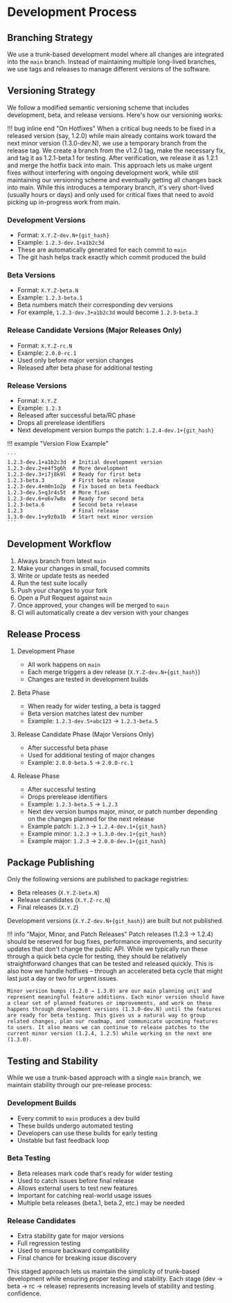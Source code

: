 # Development Process

## Branching Strategy

We use a trunk-based development model where all changes are integrated into the `main` branch. Instead of maintaining multiple long-lived branches, we use tags and releases to manage different versions of the software.

## Versioning Strategy

We follow a modified semantic versioning scheme that includes development, beta, and release versions. Here's how our versioning works:

!!! bug inline end "On Hotfixes"
    When a critical bug needs to be fixed in a released version (say, 1.2.0) while main already contains work toward the next minor version (1.3.0-dev.N), we use a temporary branch from the release tag. We create a branch from the v1.2.0 tag, make the necessary fix, and tag it as 1.2.1-beta.1 for testing. After verification, we release it as 1.2.1 and merge the hotfix back into main. This approach lets us make urgent fixes without interfering with ongoing development work, while still maintaining our versioning scheme and eventually getting all changes back into main. While this introduces a temporary branch, it's very short-lived (usually hours or days) and only used for critical fixes that need to avoid picking up in-progress work from main.

### Development Versions
- Format: `X.Y.Z-dev.N+{git_hash}`
- Example: `1.2.3-dev.1+a1b2c3d`
- These are automatically generated for each commit to `main`
- The git hash helps track exactly which commit produced the build

### Beta Versions
- Format: `X.Y.Z-beta.N`
- Example: `1.2.3-beta.1`
- Beta numbers match their corresponding dev versions
- For example, `1.2.3-dev.3+a1b2c3d` would become `1.2.3-beta.3`

### Release Candidate Versions (Major Releases Only)
- Format: `X.Y.Z-rc.N`
- Example: `2.0.0-rc.1`
- Used only before major version changes
- Released after beta phase for additional testing

### Release Versions
- Format: `X.Y.Z`
- Example: `1.2.3`
- Released after successful beta/RC phase
- Drops all prerelease identifiers
- Next development version bumps the patch: `1.2.4-dev.1+{git_hash}`

!!! example "Version Flow Example"

    ```
    1.2.3-dev.1+a1b2c3d  # Initial development version
    1.2.3-dev.2+e4f5g6h  # More development
    1.2.3-dev.3+i7j8k9l  # Ready for first beta
    1.2.3-beta.3         # First beta release
    1.2.3-dev.4+m0n1o2p  # Fix based on beta feedback
    1.2.3-dev.5+q3r4s5t  # More fixes
    1.2.3-dev.6+u6v7w8x  # Ready for second beta
    1.2.3-beta.6         # Second beta release
    1.2.3                # Final release
    1.3.0-dev.1+y9z0a1b  # Start next minor version
    ```

## Development Workflow

1. Always branch from latest `main`
2. Make your changes in small, focused commits
3. Write or update tests as needed
4. Run the test suite locally
5. Push your changes to your fork
6. Open a Pull Request against `main`
7. Once approved, your changes will be merged to `main`
8. CI will automatically create a dev version with your changes

## Release Process

1. Development Phase
   - All work happens on `main`
   - Each merge triggers a dev release (`X.Y.Z-dev.N+{git_hash}`)
   - Changes are tested in development builds

2. Beta Phase
   - When ready for wider testing, a beta is tagged
   - Beta version matches latest dev number
   - Example: `1.2.3-dev.5+abc123` → `1.2.3-beta.5`

3. Release Candidate Phase (Major Versions Only)
   - After successful beta phase
   - Used for additional testing of major changes
   - Example: `2.0.0-beta.5` → `2.0.0-rc.1`

4. Release Phase
   - After successful testing
   - Drops prerelease identifiers
   - Example: `1.2.3-beta.5` → `1.2.3`
   - Next dev version bumps major, minor, or patch number depending on the changes planned for the next release
   - Example patch: `1.2.3` → `1.2.4-dev.1+{git_hash}`
   - Example minor: `1.2.3` → `1.3.0-dev.1+{git_hash}`
   - Example major: `1.2.3` → `2.0.0-dev.1+{git_hash}`

## Package Publishing

Only the following versions are published to package registries:
- Beta releases (`X.Y.Z-beta.N`)
- Release candidates (`X.Y.Z-rc.N`)
- Final releases (`X.Y.Z`)

Development versions (`X.Y.Z-dev.N+{git_hash}`) are built but not published.

!!! info "Major, Minor, and Patch Releases"
    Patch releases (1.2.3 → 1.2.4) should be reserved for bug fixes, performance improvements, and security updates that don't change the public API. While we typically run these through a quick beta cycle for testing, they should be relatively straightforward changes that can be tested and released quickly. This is also how we handle hotfixes – through an accelerated beta cycle that might last just a day or two for urgent issues.

    Minor version bumps (1.2.0 → 1.3.0) are our main planning unit and represent meaningful feature additions. Each minor version should have a clear set of planned features or improvements, and work on these happens through development versions (1.3.0-dev.N) until the features are ready for beta testing. This gives us a natural way to group related changes, plan our roadmap, and communicate upcoming features to users. It also means we can continue to release patches to the current minor version (1.2.4, 1.2.5) while working on the next one (1.3.0).

## Testing and Stability

While we use a trunk-based approach with a single `main` branch, we maintain stability through our pre-release process:

### Development Builds
- Every commit to `main` produces a dev build
- These builds undergo automated testing
- Developers can use these builds for early testing
- Unstable but fast feedback loop

### Beta Testing
- Beta releases mark code that's ready for wider testing
- Used to catch issues before final release
- Allows external users to test new features
- Important for catching real-world usage issues
- Multiple beta releases (beta.1, beta.2, etc.) may be needed

### Release Candidates
- Extra stability gate for major versions
- Full regression testing
- Used to ensure backward compatibility
- Final chance for breaking issue discovery

This staged approach lets us maintain the simplicity of trunk-based development while ensuring proper testing and stability. Each stage (dev → beta → rc → release) represents increasing levels of stability and testing confidence.
